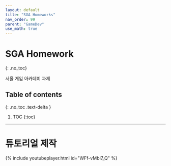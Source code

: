 ```yaml
---
layout: default
title: "SGA Homeworks"
nav_order: 99
parent: "GameDev"
use_math: true
---
```


# SGA Homework
{: .no_toc}

서울 게임 아카데미 과제

## Table of contents
{: .no_toc .text-delta }

1. TOC
{:toc}

---

# 튜토리얼 제작

{% include youtubeplayer.html id="WFf-vMbI7_Q" %}

